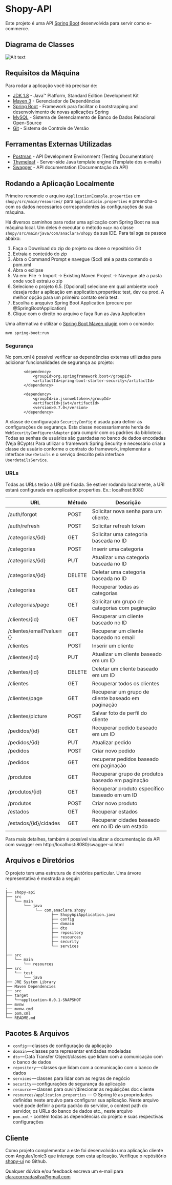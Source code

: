 # Shopy-API

Este projeto é uma API [Spring Boot](http://projects.spring.io/spring-boot/) desenvolvida para servir como e-commerce.

## Diagrama de Classes


![Alt text](https://user-images.githubusercontent.com/28203278/83186379-d42dcf80-a102-11ea-8d44-cc34ab39b514.png)


## Requisitos da Máquina

Para rodar a aplicação você irá precisar de:

*   [JDK 1.8](http://www.oracle.com/technetwork/java/javase/downloads/jdk8-downloads-2133151.html) - Java™ Platform, Standard Edition Development Kit 
*   [Maven 3](https://maven.apache.org) - Gerenciador de Dependências
*   [Spring Boot](https://spring.io/projects/spring-boot) - Framework para facilitar o bootstrapping and desenvolvimento de novas aplicações Spring 
*   [MySQL](https://www.mysql.com/) - Sistema de Gerenciamento de Banco de Dados Relacional Open-Source 
*   [Git](https://git-scm.com/) - Sistema de Controle de Versão


## Ferramentas Externas Utilizadas

* [Postman](https://www.getpostman.com/) - API Development Environment (Testing Documentation)
* [Thymeleaf](https://www.thymeleaf.org/) - Server-side Java template engine (Template dos e-mails)
* [Swagger](https://swagger.io/) - API documentation (Documentação da API)


## Rodando a Aplicação Localmente

Primeiro renomeie o arquivo `ApplicationExample.properties` em `shopy/src/main/resources/`  para `applicatioin.properties` e preencha-o com os dados necessários correspondentes às configurações da sua máquina. 

Há diversos caminhos para rodar uma aplicação com Spring Boot na sua máquina local. Um deles é executar o método `main` na classe `shopy/src/main/java/com/anaclara/shopy` da sua IDE. Para tal sga os passos abaixo:
1. Faça o Download do zip do projeto ou clone o repositório Git
2. Extraia o conteúdo do zip
3. Abra o Command Prompt e navegue ($cd) até a pasta contendo o pom.xml
4. Abra o eclipse
5. Vá em: File -> Import -> Existing Maven Project -> Navegue até a pasta onde você extraiu o zip
6. Selecione o projeto
6.5. [Opcional] selecione em qual ambiente você deseja rodar a aplicação em application.properties: test, dev ou prod. A melhor opção para um primeiro contato seria test.
7. Escolha o arqquivo Spring Boot Application (procure por @SpringBootApplication)
8. Clique com o direito no arquivo e faça Run as Java Application

Uma alternativa é utilizar o [Spring Boot Maven plugin](https://docs.spring.io/spring-boot/docs/current/reference/html/build-tool-plugins-maven-plugin.html) com o comando:

```shell
mvn spring-boot:run
```

### Segurança

No pom.xml é possível verificar as dependências externas utilizadas para adicionar funcionalidades de segurança ao projeto: 

```
		<dependency>
			<groupId>org.springframework.boot</groupId>
			<artifactId>spring-boot-starter-security</artifactId>
		</dependency>

		<dependency>
			<groupId>io.jsonwebtoken</groupId>
			<artifactId>jjwt</artifactId>
			<version>0.7.0</version>
		</dependency>
```
A classe de configuração `SecurityConfig` é usada para definir as configurações de segurança. Esta classe necessariamente herda de `WebSecurityConfigurerAdapter` para cumprir com os padrões da biblioteca.
Todas as senhas de usuários são guardadas no banco de dados encodadas (Veja BCypts)
Para utilizar o framework Spring Security é necessário criar a classe de usuário conforme o contrato do framework, implementar a interface `UserDetails` e o serviço descrito pela interface `UserdetailsService`. 



### URLs

Todas as URLs terão a URI pré fixada. 
Se estiver rodando localmente, a URI estará configurada em application.properties. Ex.: localhost:8080

|  URL |  Método | Descrição |
|----------|--------------|--------------|
|/auth/forgot  |  POST | Solicitar nova senha para um cliente. |
|/auth/refresh  |  POST | Solicitar refresh token |
|/categorias/{id} | GET | Solicitar uma categoria baseada no ID |
|/categorias | POST | Inserir uma categoria |
|/categorias/{id} | PUT | Atualizar uma categoria baseada no ID |
|/categorias/{id} | DELETE | Deletar uma categoria baseada no ID |
|/categorias | GET | Recuperar todas as categorias |
|/categorias/page | GET | Solicitar um grupo de categorias com paginação |
|/clientes/{id} | GET | Recuperar um cliente baseado no ID |
|/clientes/email?value={} | GET | Recuperar um cliente baseado no email |
|/clientes      | POST | Inserir um cliente|
|/clientes/{id}| PUT | Atualizar um cliente baseado em um ID |
|/clientes/{id}| DELETE | Deletar um cliente baseado em um ID |
|/clientes       | GET | Recuperar todos os clientes |
|/clientes/page | GET | Recuperar um grupo de cliente baseado em paginação |
|/clientes/picture  | POST | Salvar foto de perfil do cliente|
|/pedidos/{id}     | GET | Recuperar pedido baseado em um ID |
|/pedidos/{id}     | PUT | Atualizar pedido |
|/pedidos     | POST | Criar novo pedido |
|/pedidos     | GET | recuperar pedidos baseado em paginação |
|/produtos       | GET | Recuperar grupo de produtos baseado em paginação |
|/produtos/{id}  | GET | Recuperar produto específico baseado em um ID|
|/produtos       | POST | Criar novo produto |
|/estados       | GET | Recuperar estados |
|/estados/{id}/cidades  | GET | Recuperar cidades baseado em no ID de um estado |


Para mais detalhes, também é possível visualizar a documentação da API com swagger em http://localhost:8080/swagger-ui.html

## Arquivos e Diretórios

O projeto tem uma estrutura de diretórios particular. Uma árvore representativa é mostrada a seguir:

```
.
├── shopy-api
├── src
│   └── main
│       └── java
│            └── com.anaclara.shopy
│                   ├── ShopyApiApplication.java
│                   ├── config
│                   ├── domain
│                   ├── dto
│                   ├── repository
│                   ├── resources
│                   ├── security
│                   └── services
│             
├── src
│   └── main
│       └── resources
├── src
│   └── test
│       └── java
├── JRE System Library
├── Maven Dependencies
├── src
├── target
│   └──application-0.0.1-SNAPSHOT
├── mvnw
├── mvnw.cmd
├── pom.xml
└── README.md
```

## Pacotes & Arquivos

- `config` — classes de configuração da aplicação
- `domain` — classes para representar entidades modeladas
- `dto` — Data Transfer Object/classes que lidam com a comunicação com o banco de dados
- `repository` — classes que lidam com a comunicação com o banco de dados
- `services` — classes para lidar com as regras de negócio
- `security` — configurações de segurança da aplicação
- `resource` — classes para ouvir/direcionar as requisições doc cliente
- `resources/application.properties` — O Spring lê as propriedades definidas neste arquivo para configurar sua aplicação. Neste arquivo você pode definir a porta padrão do servidor, o context path do servidor, os URLs do banco de dados etc., neste arquivo
- `pom.xml` - contém todas as dependências do projeto e suas respectivas configurações


## Cliente

Como projeto complementar a este foi desenvolvido uma aplicação cliente com Angular/Ionic3 que interage com esta aplicação. Verifique o repósitório [shopy-ui](https://github.com/AnaKlara/shopy-ui) no Github.

Qualquer dúvida e/ou feedback escreva um e-mail para claracorreadasilva@gmail.com
